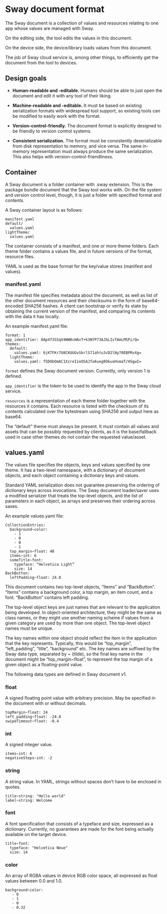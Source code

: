 # Sway document format

The Sway document is a collection of values and resources relating to one app whose values are managed with Sway.

On the editing side, the tool edits the values in this document.

On the device side, the device/library loads values from this document.

The job of Sway cloud service is, among other things, to efficiently get the document from the tool to devices.



## Design goals

* **Human-readable and -editable.** Humans should be able to just open the document and edit it with any tool of their liking.

* **Machine-readable and -editable.** It must be based on existing serialization formats with widespread tool support, so existing tools can be modified to easily work with the format.

* **Version-control-friendly.** The document format is explicitly designed to be friendly to version control systems.

* **Consistent serialization.** The format must be consistently deserializable from disk representation to memory, and vice versa. The same in-memory representation must always produce the same serialization. This also helps with version-control-friendliness.


## Container

A Sway document is a folder container with .sway extension. This is the package bundle document that the Sway tool works with. On the file system and version control level, though, it is just a folder with specified format and contents.

A Sway container layout is as follows:

    manifest.yaml
    default/
      values.yaml
    lightTheme/
      values.yaml

The container consists of a manifest, and one or more theme folders. Each theme folder contains a values file, and in future versions of the format, resource files.

YAML is used as the base format for the key/value stores (manifest and values).



### manifest.yaml

The manifest file specifies metadata about the document, as well as list of the other document resources and their checksums in the form of base64-encoded SHA256 hashes. A client can bootstrap or verify its state by obtaining the current version of the manifest, and comparing its contents with the data it has locally.

An example manifest.yaml file:

    format: 1
    app_identifier: 8Ap4f3SSqV4WW0cHAvT+k3NYP73AJbLIvfAmLMSPz/Q=
    themes:
      default:
        values.yaml: 6jKTFKr7U8CKUUGvSkrlS71ahtu3cD2lNy70EBPRvXg=
      lightTheme:
        values.yaml: fSDObOmAC1XzreIzoOSAJfo6ueg0OkuoHsmaT/HSgwI=

`format` defines the Sway document version. Currently, only version 1 is defined.

`app_identifier` is the token to be used to identify the app in the Sway cloud service.

`resources` is a representation of each theme folder together with the resources it contains. Each resource is listed with the checksum of its contents calculated over the bytestream using SHA256 and output here as base64.

The “default” theme must always be present. It must contain all values and assets that can be possibly requested by clients, as it is the base/fallback used in case other themes do not contain the requested value/asset.



## values.yaml

The values file specifies the objects, keys and values specified by one theme. It has a two-level namespace, with a dictionary of document objects, and each object containing a dictionary keys and values.

Standard YAML serialization does not guarantee preserving the ordering of dictionary keys across invocations. The Sway document loader/saver uses a modified serializer that treats the top-level objects, and the list of parameters in each object, as arrays and preserves their ordering across saves.

An example values.yaml file:

    CollectionEntries:
      background~color:
        - 1
        - 0
        - 0
        - 1
      top_margin~float: 48
      items~int: 6
      someTitle~font:
        typeface: “Helvetica Light”
        size: 14
    BackButton:
      leftPadding~float: 24.0

This document contains two top-level objects, “Items” and “BackButton”. “Items” contains a background color, a top margin, an item count, and a font. “BackButton” contains left padding.

The top-level object keys are just names that are relevant to the application being developed. In object-oriented architecture, they might be the same as class names, or they might use another naming scheme if values from a given category are used by more than one object. The top-level object names must be unique.

The key names within one object should reflect the item in the application that the key represents. Typically, this would be “top_margin”, “left_padding”, “title”, “background” etc. The key names are suffixed by the Sway data type, separated by ~ (tilde), so the final key name in the document might be “top_margin~float”, to represent the top margin of a given object as a floating-point value.

The following data types are defined in Sway document v1.

### float

A signed floating point value with arbitrary precision. May be specified in the document with or without decimals.

    topMargin~float: 24
    left_padding~float: -24.0
    swipeTimeout~float: -0.4

### int

A signed integer value.

    items~int: 6
    negativeSteps~int: -2

### string

A string value. In YAML, strings without spaces don’t have to be enclosed in quotes.

    title~string: "Hello world"
    label~string: Welcome

### font

A font specification that consists of a typeface and size, expressed as a dictionary. Currently, no guarantees are made for the font being actually available on the target device.

    title~font:
      typeface: "Helvetica Neue"
      size: 14

### color

An array of RGBA values in device RGB color space, all expressed as float values between 0.0 and 1.0.

    background~color:
       - 0
       - 1
       - 0
       - 0.32
